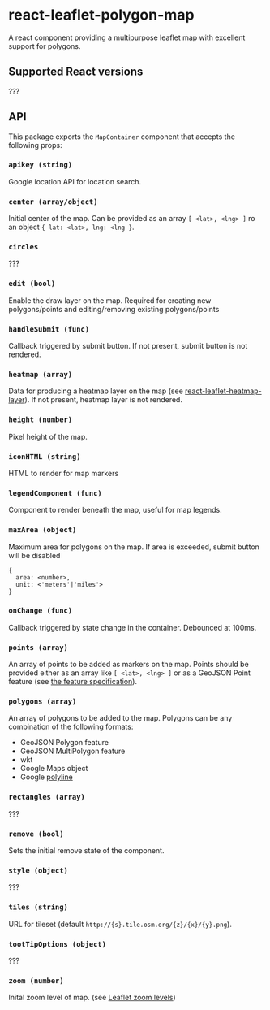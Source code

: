 # react-leaflet-polygon-map

A react component providing a multipurpose leaflet map with excellent support
for polygons.

## Supported React versions

???


## API

This package exports the `MapContainer` component that accepts the following
props:

### `apikey (string)`

Google location API for location search.

### `center (array/object)`

Initial center of the map. Can be provided as an array `[ <lat>, <lng> ]` ro an
object `{ lat: <lat>, lng: <lng }`.

### `circles`

???

### `edit (bool)`

Enable the draw layer on the map. Required for creating new polygons/points and
editing/removing existing polygons/points

### `handleSubmit (func)`

Callback triggered by submit button. If not present, submit button is not
rendered.

### `heatmap (array)`

Data for producing a heatmap layer on the map (see [react-leaflet-heatmap-layer](https://github.com/OpenGov/react-leaflet-heatmap-layer)).
If not present, heatmap layer is not rendered.

### `height (number)`

Pixel height of the map.

### `iconHTML (string)`

HTML to render for map markers

### `legendComponent (func)`

Component to render beneath the map, useful for map legends.

### `maxArea (object)`

Maximum area for polygons on the map. If area is exceeded, submit button will
be disabled
```
{
  area: <number>,
  unit: <'meters'|'miles'>
}
```

### `onChange (func)`

Callback triggered by state change in the container. Debounced at 100ms.

### `points (array)`

An array of points to be added as markers on the map. Points should be
provided either as an array like `[ <lat>, <lng> ]` or as a GeoJSON Point
feature (see [the feature specification](https://macwright.org/2015/03/23/geojson-second-bite.html#features)).

### `polygons (array)`

An array of polygons to be added to the map. Polygons can be any combination of
the following formats:

- GeoJSON Polygon feature
- GeoJSON MultiPolygon feature
- wkt
- Google Maps object
- Google [ polyline ]( https://developers.google.com/maps/documentation/utilities/polylineutility )

### `rectangles (array)`

???

### `remove (bool)`

Sets the initial remove state of the component.

### `style (object)`

???

### `tiles (string)`

URL for tileset (default `http://{s}.tile.osm.org/{z}/{x}/{y}.png`).

### `tootTipOptions (object)`

???

### `zoom (number)`

Inital zoom level of map. (see [Leaflet zoom levels](http://leafletjs.com/examples/zoom-levels/))


